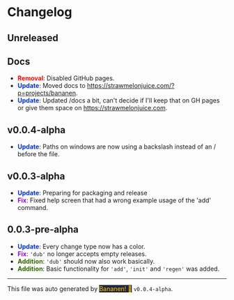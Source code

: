 # Changelog

## Unreleased




## Docs

-  **<span style="color: #ff0000">Removal</span>**: Disabled GitHub pages.
-  **<span style="color: #0033cc">Update</span>**: Moved docs to <https://strawmelonjuice.com/?p=projects/bananen>.
-  **<span style="color: #0033cc">Update</span>**: Updated /docs a bit, can't decide if I'll keep that on GH pages or give them space on <https://strawmelonjuice.com>.


## v0.0.4-alpha

-  **<span style="color: #0033cc">Update</span>**: Paths on windows are now using a backslash instead of an / before the file.


## v0.0.3-alpha

-  **<span style="color: #0033cc">Update</span>**: Preparing for packaging and release
-  **<span style="color: #9900cc">Fix</span>**: Fixed help screen that had a wrong example usage of the 'add' command.


## 0.0.3-pre-alpha

-  **<span style="color: #0033cc">Update</span>**: Every change type now has a color.
-  **<span style="color: #9900cc">Fix</span>**: `'dub'` no longer accepts empty releases.
-  **<span style="color: #336600">Addition</span>**: `'dub'` should now also work basically.
-  **<span style="color: #336600">Addition</span>**: Basic functionality for `'add'`, `'init'` and `'regen'` was added.





<hr>

This file was auto generated by [<span style="background-color: #24273a; color: #ffcc00">Bananen! 🍌</span>](https://github.com/strawmelonjuice/bananen/) `v0.0.4-alpha`.